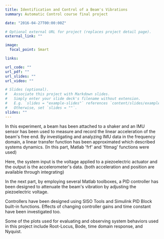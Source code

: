 ```yaml
---
title: Identification and Control of a Beam's Vibrations
summary: Automatic Control course final project

date: "2016-04-27T00:00:00Z"

# Optional external URL for project (replaces project detail page).
external_link: ""

image:
  focal_point: Smart

links:

url_code: ""
url_pdf: ""
url_slides: ""
url_video: ""

# Slides (optional).
#   Associate this project with Markdown slides.
#   Simply enter your slide deck's filename without extension.
#   E.g. `slides = "example-slides"` references `content/slides/example-slides.md`.
#   Otherwise, set `slides = ""`.
slides: ""
---
```


In this experiment, a beam has been attached to a shaker and an IMU sensor has been used to measure and record the linear acceleration of the beam's free end.
By investigating and analyzing IMU data in the frequency domain, a linear transfer function has been approximated which described systems dynamics. (In this part, Matlab 'frf' and 'fitmag' functions were used)

Here, the system input is the voltage applied to a piezoelectric actuator and the output is the accelerometer's data. (both acceleration and position are available through integrating)

In the next part, by employing several Matlab toolboxes, a PID controller has been designed to attenuate the beam's vibration by adjusting the piezoelectric voltage.

Controllers have been designed using SISO Tools and Simulink PID Block built-in functions. Effects of changing controller gains and time constant have been investigated too.

Some of the plots used for evaluating and observing system behaviors used in this project include Root-Locus, Bode, time domain response, and Nyquist.

